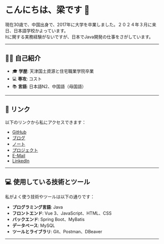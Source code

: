 # こんにちは、梁です 👋

現在30歳で、中国出身で、2017年に大学を卒業しました。２０２４年３月に来日、日本語学校かよっています。  
Itに関する実務経験がないですが、日本でJava開発の仕事をさがしています。

---

## 🧑‍💻 自己紹介

- 🎓 **学歴**: 天津国土資源と住宅職業学院卒業
- 💻 **専攻**: コスト
- 📚 **言語**: 日本語N2、中国語（母国語）

---

## 🚀 リンク

以下のリンクから私にアクセスできます：

- [GitHub](https://github.com/Silence20240313)
- [ブログ](https://qiita.com/Silence20240313)
- [ノート](your-twitter-url)
- [プロジェクト](your-twitter-url)
- [E-Mail](liangxiaoli378@gmail.com)
- [LinkedIn](your-linkedin-url)
---

## 💻 使用している技術とツール

私がよく使う技術やツールは以下の通りです：

- **プログラミング言語**: Java
- **フロントエンド**: Vue 3、JavaScript、HTML、CSS
- **バックエンド**: Spring Boot、MyBatis
- **データベース**: MySQL
- **ツールとライブラリ**: Git、Postman、DBeaver
---